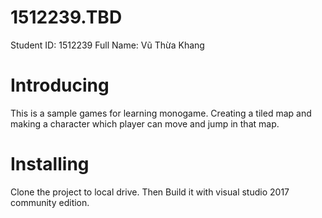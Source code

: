 # 1512239.TBD

Student ID: 1512239
Full Name: Vũ Thừa Khang

# Introducing

This is a sample games for learning monogame. Creating a tiled map and making a character which player can move and jump in that map.

# Installing
Clone the project to local drive. Then Build it with visual studio 2017 community edition.

